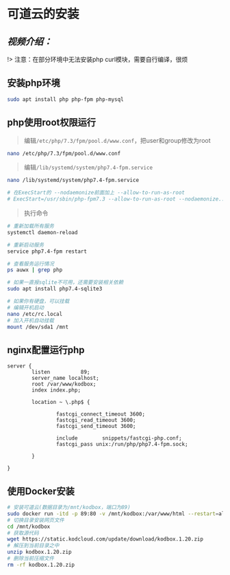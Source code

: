 # 可道云的安装

*视频介绍：*
---

!> 注意：在部分环境中无法安装php curl模块，需要自行编译，很烦

## 安装php环境

```bash
sudo apt install php php-fpm php-mysql
```

## php使用root权限运行

> 编辑`/etc/php/7.3/fpm/pool.d/www.conf`，把user和group修改为root
```bash
nano /etc/php/7.3/fpm/pool.d/www.conf
```

> 编辑`/lib/systemd/system/php7.4-fpm.service`
```bash
nano /lib/systemd/system/php7.4-fpm.service

# 在ExecStart的 --nodaemonize前面加上 --allow-to-run-as-root
# ExecStart=/usr/sbin/php-fpm7.3 --allow-to-run-as-root --nodaemonize...
```

> 执行命令
```bash
# 重新加载所有服务
systemctl daemon-reload

# 重新启动服务
service php7.4-fpm restart

# 查看服务运行情况
ps auwx | grep php

# 如果一直报sqlite不可用，还需要安装相关依赖
sudo apt install php7.4-sqlite3

# 如果你有硬盘，可以挂载
# 编辑开机启动
nano /etc/rc.local
# 加入开机自动挂载
mount /dev/sda1 /mnt
```

## nginx配置运行php

```nginx
server {
        listen          89;
        server_name localhost;
        root /var/www/kodbox;
        index index.php;

        location ~ \.php$ {

                fastcgi_connect_timeout 3600;
                fastcgi_read_timeout 3600;
                fastcgi_send_timeout 3600;

                include        snippets/fastcgi-php.conf;
                fastcgi_pass unix:/run/php/php7.4-fpm.sock;

        }

}
```

## 使用Docker安装

```bash
# 安装可道云(数据目录为/mnt/kodbox，端口为89)
sudo docker run -itd -p 89:80 -v /mnt/kodbox:/var/www/html --restart=always --name="kodbox" kodcloud/kodbox:v1.19
# 切换目录安装网页文件
cd /mnt/kodbox
# 获取源代码
wget https://static.kodcloud.com/update/download/kodbox.1.20.zip
# 解压到当前目录之中
unzip kodbox.1.20.zip
# 删除当前压缩文件
rm -rf kodbox.1.20.zip
```